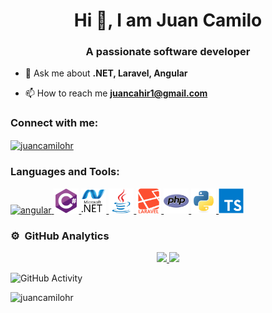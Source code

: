 <h1 align="center">Hi 👋, I am Juan Camilo</h1>
<h3 align="center">A passionate software developer</h3>

- 💬 Ask me about **.NET, Laravel, Angular**

- 📫 How to reach me **juancahir1@gmail.com**

<h3 align="left">Connect with me:</h3>
<p align="left">
<a href="https://linkedin.com/in/juancamilohr" target="blank"><img align="center" src="https://raw.githubusercontent.com/rahuldkjain/github-profile-readme-generator/master/src/images/icons/Social/linked-in-alt.svg" alt="juancamilohr" height="30" width="40" /></a>
</p>

<h3 align="left">Languages and Tools:</h3>
<p align="left"> <a href="https://angular.io" target="_blank" rel="noreferrer"> <img src="https://angular.io/assets/images/logos/angular/angular.svg" alt="angular" width="40" height="40"/> </a> <a href="https://www.w3schools.com/cs/" target="_blank" rel="noreferrer"> <img src="https://raw.githubusercontent.com/devicons/devicon/master/icons/csharp/csharp-original.svg" alt="csharp" width="40" height="40"/> </a> <a href="https://dotnet.microsoft.com/" target="_blank" rel="noreferrer"> <img src="https://raw.githubusercontent.com/devicons/devicon/master/icons/dot-net/dot-net-original-wordmark.svg" alt="dotnet" width="40" height="40"/> </a> <a href="https://www.java.com" target="_blank" rel="noreferrer"> <img src="https://raw.githubusercontent.com/devicons/devicon/master/icons/java/java-original.svg" alt="java" width="40" height="40"/> </a> <a href="https://laravel.com/" target="_blank" rel="noreferrer"> <img src="https://raw.githubusercontent.com/devicons/devicon/master/icons/laravel/laravel-plain-wordmark.svg" alt="laravel" width="40" height="40"/> </a> <a href="https://www.php.net" target="_blank" rel="noreferrer"> <img src="https://raw.githubusercontent.com/devicons/devicon/master/icons/php/php-original.svg" alt="php" width="40" height="40"/> </a> <a href="https://www.python.org" target="_blank" rel="noreferrer"> <img src="https://raw.githubusercontent.com/devicons/devicon/master/icons/python/python-original.svg" alt="python" width="40" height="40"/> </a> <a href="https://www.typescriptlang.org/" target="_blank" rel="noreferrer"> <img src="https://raw.githubusercontent.com/devicons/devicon/master/icons/typescript/typescript-original.svg" alt="typescript" width="40" height="40"/> </a> </p>

### ⚙️ &nbsp;GitHub Analytics

<p align="center">
<a href="https://github.com/JuanCamiloHR">
  <img height="180em" src="https://github-readme-stats-eight-theta.vercel.app/api?username=JuanCamiloHR&show_icons=true&theme=algolia&include_all_commits=true&count_private=true"/>
  <img height="180em" src="https://github-readme-stats-eight-theta.vercel.app/api/top-langs/?username=JuanCamiloHR&layout=compact&langs_count=8&theme=algolia"/>
</a>
</p>


![GitHub Activity](https://github-readme-stats.vercel.app/api?username=juancamilohr&show_icons=true)

<p align="left"> <img src="https://komarev.com/ghpvc/?username=juancamilohr&label=Profile%20views&color=0e75b6&style=flat" alt="juancamilohr" /> </p>


